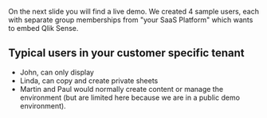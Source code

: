 On the next slide you will find a live demo. We created 4 sample users, each with separate group memberships from "your SaaS Platform" which wants to embed Qlik Sense.

## Typical users in your customer specific tenant
- John, can only display
- Linda, can copy and create private sheets
- Martin and Paul would normally create content or manage the environment (but are limited here because we are in a public demo environment).
